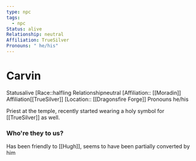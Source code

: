 ```yaml
---
type: npc
tags:
  - npc
Status: alive
Relationship: neutral
Affiliation: TrueSilver
Pronouns: " he/his"
---
```


# Carvin
<span class="dataview inline-field"><span class="inline-field-key">Status</span><span class="inline-field-value">alive</span></span>
[Race::halfling
<span class="dataview inline-field"><span class="inline-field-key">Relationship</span><span class="inline-field-value">neutral</span></span>
[Affiliation:: [[Moradin]]
<span class="dataview inline-field"><span class="inline-field-key">Affiliation</span><span class="inline-field-value">[[TrueSilver]]</span></span>
[Location:: [[Dragonsfire Forge]]
<span class="dataview inline-field"><span class="inline-field-key">Pronouns</span><span class="inline-field-value"> he/his</span></span>

Priest at the temple, recently started wearing a holy symbol for [[TrueSilver]] as well.


### Who're they to us? 
Has been friendly to [[Hugh]], seems to have been partially converted by him